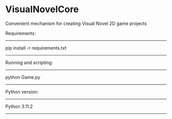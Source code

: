 # VisualNovelCore
Convenient mechanism for creating Visual Novel 2D game projects


Requirements:
***
pip install -r requirements.txt
***


Running and scripting:
***
python Game.py
***


Python version:
***
Python 3.11.2
***

